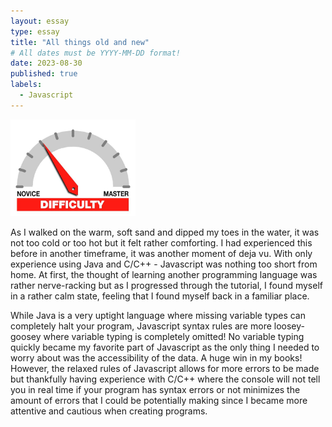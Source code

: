 ```yaml
---
layout: essay
type: essay
title: "All things old and new"
# All dates must be YYYY-MM-DD format!
date: 2023-08-30
published: true
labels:
  - Javascript
---
```


<img width="200px" class="rounded float-start pe-4" src="../img/difficulty/degree_difficulty.jpg">

As I walked on the warm, soft sand and dipped my toes in the water, it was not too cold or too hot but it felt rather comforting. I had experienced this before in another timeframe, it was another moment of deja vu. With only experience using Java and C/C++ - Javascript was nothing too short from home. At first, the thought of learning another programming language was rather nerve-racking but as I progressed through the tutorial, I found myself in a rather calm state, feeling that I found myself back in a familiar place.

While Java is a very uptight language where missing variable types can completely halt your program, Javascript syntax rules are more loosey-goosey where variable typing is completely omitted! No variable typing quickly became my favorite part of Javascript as the only thing I needed to worry about was the accessibility of the data. A huge win in my books! However, the relaxed rules of Javascript allows for more errors to be made but thankfully having experience with C/C++ where the console will not tell you in real time if your program has syntax errors or not minimizes the amount of errors that I could be potentially making since I became more attentive and cautious when creating programs. 
